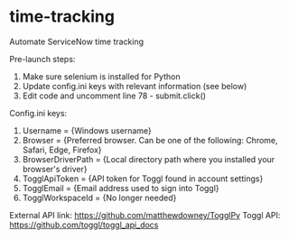 # time-tracking
Automate ServiceNow time tracking

Pre-launch steps:
1. Make sure selenium is installed for Python
2. Update config.ini keys with relevant information (see below)
3. Edit code and uncomment line 78 - submit.click()


Config.ini keys:
1. Username = {Windows username}
2. Browser = {Preferred browser. Can be one of the following: Chrome, Safari, Edge, Firefox}
3. BrowserDriverPath = {Local directory path where you installed your browser's driver}
4. TogglApiToken = {API token for Toggl found in account settings}
5. TogglEmail = {Email address used to sign into Toggl}
6. TogglWorkspaceId = {No longer needed}


External API link: https://github.com/matthewdowney/TogglPy
Toggl API: https://github.com/toggl/toggl_api_docs
